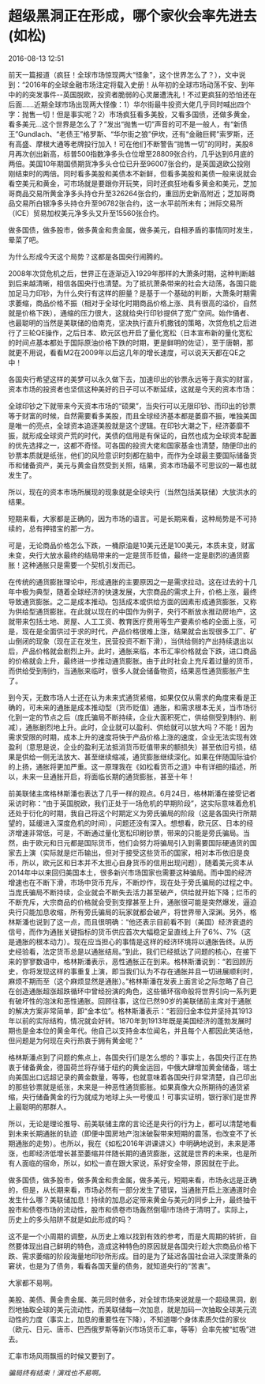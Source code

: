 # 超级黑洞正在形成，哪个家伙会率先进去(如松)

2016-08-13 12:51

前天一篇报道（疯狂！全球市场惊现两大“怪象”，这个世界怎么了？），文中说到：“2016年的全球金融市场注定将载入史册！从年初的全球市场动荡不安、到年中的的突发事件--英国脱欧，投资者脆弱的心灵屡遭洗礼！不过更疯狂的恐怕还在后面……近期全球市场出现两大怪像：1）华尔街最牛投资大佬几乎同时喊出四个字：抛售一切！但是事实呢？2）市场疯狂看多美股，又看多国债，还做多黄金，看多美元...这个世界是怎么了？”发出“抛售一切”声音的可不是一般人，有“新债王”Gundlach、“老债王”格罗斯、“华尔街之狼”伊坎，还有“金融巨鳄”索罗斯，还有高盛、摩根大通等老牌投行加入！可在他们不断警告“抛售一切”的同时，美股8月再次创出新高，标普500指数净多头仓位增至28809张合约，几乎达到6月底的两倍。美国10年期国债期货净多头仓位已升至96007张合约，是英国退欧公投刚刚结束时的两倍。同时看多美股和美债本不新鲜，但看多美股和美债一般来说就会看空美元和黄金，可市场就是要跟你开玩笑，同时还疯狂地看多黄金和美元，芝加哥商品交易所黄金净多头持仓升至326264张合约，重回历史新高附近；芝加哥商品交易所白银净多头持仓升至96782张合约，这一水平前所未有；洲际交易所（ICE）贸易加权美元净多头又升至15560张合约。

 做多国债，做多股市，做多黄金和贵金属，做多美元，自相矛盾的事情同时发生，晕菜了吧。

为什么形成今天这个局势？这都是各国央行闹腾的。

2008年次贷危机之后，世界正在逐渐迈入1929年那样的大萧条时期，这种判断越到后来越清晰，相信各国央行也清楚。为了抵抗萧条带来的社会大动荡，各国只能加足马力印钞，为什么央行有这样的胆量？是基于一个基础的判断，大萧条时期需求萎缩，商品价格不振（相对于全球化时期商品价格上涨、具有很高的溢价，自然就是价格下跌），通缩的压力很大，这就给央行印钞提供了宽广空间。始作俑者、也最聪明的当然是美联储的伯南克，坚决执行直升机撒钱的策略，次贷危机之后进行了三轮QE操作，之后日本、欧元区也开启了量化宽松（日本宣布新的量化宽松的时间点基本都处于国际原油价格下跌的时期，更是鲜明的佐证），至于唐朝，那就更不用说，看看M2在2009年以后这几年的增长速度，可以说天天都在QE之中！

各国央行希望这样的美梦可以永久做下去，加速印出的钞票永远等于真实的财富，资本市场的投资者也坚信这种美好的日子可以不断延续，这就是今天的资本市场：

全球印钞之下就带来今天资本市场的“硕果”，当央行可以无限印钞、而印出的钞票等于财富的时候，自然需要看多美股，而且全球经济基本都是萎靡不振，唯独美国是唯一的亮点，全球资本追逐美股就是这个逻辑。在印钞大潮之下，经济萎靡不振，就形成全球资产荒的时代，美债的信用是有保证的，自然也成为全球资本配置的优先选择之一，这都不奇怪。可各国的投资大佬和国家基金也清楚，随便印出的钞票本质就是纸张，他们的风险意识时刻都在脑中，而作为全球最主要国际储备货币和储备资产，美元与黄金自然受到关照，结果，资本市场最不可思议的一幕也就发生了。

所以，现在的资本市场所展现的现象就是全球央行（当然包括美联储）大放洪水的结果。

 

短期来看，大家都是正确的，因为市场的语言。可是长期来看，这种局势是不可持续的，总有押错宝的那一方。

可是，无论商品价格怎么下跌，一桶原油是10美元还是100美元，本质未变，财富未变，央行大放水最终的结局带来的一定是货币贬值，最终一定是剧烈的通货膨胀！这种通胀只是需要一个契机引发而已。

在传统的通货膨胀理论中，形成通胀的主要原因之一是需求拉动。这在过去的十几年中极为典型，随着全球经济的快速发展，大宗商品的需求上升，价格上涨，最终导致通货膨胀。之二是成本推动。包括成本或供给方面的因素形成通货膨胀，又称为供给型通货膨胀。在此就以现在的中国作为例子，央行不断放水推动房地产，这就带来包括土地、房屋、人工工资、教育医疗费用等生产要素价格的全面上涨，可是，现在是全面供过于求的时代，产品价格很难上涨，结果就会出现很多工厂、矿山倒闭的现象（现在正在发生，民营投资不断下滑），当供给侧的产出持续退出以后，产品价格就会剧烈上升。此时，通胀来临，本币汇率价格就会下跌，进口商品的价格就会上升，最终进一步推动通货膨胀。由于此时社会上充斥着过量的货币，而供给受到制约，当通胀来临时，很多人就会储备物资，结果恶性通货膨胀产生了。

到今天，无数市场人士还在认为未来式通货紧缩，如果仅仅从需求的角度来看是正确的，可未来的通胀是成本推动型（货币贬值）通胀，和需求根本无关，当市场衍化到一定的节点之后（庞氏骗局不断持续，企业大面积死亡，供给侧受到制约、削减），通胀剧烈地上升。此时，企业就可以盈利、供给就可以放大吗？不能！因为需求受限的时期，成本上升的速度将快于产品价格上涨的速度，企业无法实现有效盈利（意思是说，企业的盈利无法抵消货币贬值带来的额损失）甚至依旧亏损，结果是供给一侧无法放大、甚至继续缩减，通货膨胀继续深化。如果在伴随国际油价的上扬，通胀将更加严重。这一原理我在《如松看货币之道》中有详细的描述，所以，未来一旦通胀开启，将面临长期的通货膨胀，甚至十年！

前美联储主席格林斯潘也表达了几乎一样的观点。6月24日，格林斯潘在接受记者采访时称：“由于英国脱欧，我们正处于一场危机的早期阶段”，这实际意味着危机还处于衍化的时期，我自己将这个时期定义为旁氏骗局的阶段（这是各国央行所期望的，延缓进入深度危机的时间），问题还没有深入。想想看，欧元区、日本的经济增速非常低，可是，不断通过量化宽松印刷钞票，带来的只能是旁氏骗局。当然，由于欧元和日元都是国际货币，他们会努力将骗局引入到需要国际硬通货的国家去上演（实际就是烂币输出，但对于接受这些货币的国家，相对本币依旧是良币，所以，欧元区和日本并不太担心自身货币的信用出现问题），随着美元资本从2014年中以来回归美国本土，很多新兴市场国家也需要这种骗局。而中国的经济增速也在不断下滑，市场中货币充斥，不断炒作，现在处于旁氏骗局的过程之中。当庞氏骗局不断持续，企业就会不断失去活力甚至破产，供给就开始下降；烂币的不断充斥，大宗商品的价格就会受到支撑甚至上升，通胀很可能是突然爆发，逼迫央行只能加息收缩，所有旁氏骗局的玩家就都会破产，将世界带入深渊。另外，格林斯潘也说到了这一点，而且很明确：“他还表示目前看不到（美国）经济衰退的信号，而作为通胀关键指标的货币供应首次大幅稳定呈直线上升了6%、7%（这是通胀的根本动力）。现在应当担心的事情是这样的经济环境将以通胀告终。从历史经验看，法定货币总是以通胀结局。”到此，我们已经抵达了问题的核心，在接下来的寥寥数语中，格林斯潘表示，恶性通胀正在到来。格林斯潘说到：“若回顾历史，你将发现这样的事重复上演，即当我们认为不存在通胀并且一切进展顺利时，麻烦不期而至（这个麻烦显然是通胀）。”格林斯潘在发表上面言论之际忽略了自己在创造通胀超涨超跌循环中曾经扮演的角色，这些循环宿命般将世界引向一系列更有破坏性的泡沫和恶性通胀。回顾往事，这位已然90岁的美联储前主席对于通胀的解决方案非常简单，即“金本位”。格林斯潘表示：“若回归金本位并坚持其1913年以前的实际结构，情况就会好转。1870年到1913年既是美国经济的蓬勃发展时期也是金本位的黄金年代。他自己以支持金本位闻名，并且每个人都因此笑话他，但问题是为何现在央行热衷于拥有黄金呢？”

格林斯潘点到了问题的焦点上，各国央行们是怎么想的？事实上，各国央行正在热衷于储备黄金，德国荷兰将存储于纽约的黄金运回，中俄大肆增加黄金储备，瑞士向美国出口远超记录的黄金数量，等等，也就意味着各国央行非常清楚，自己印出的那些钞票就是纸张，未来是一种恶性通货膨胀。如果真像大众所期待的通货紧缩，央行储备黄金的行为就成为地球上头一号傻瓜！可事实证明，银行家们是世界上最聪明的那群人。

所以，无论是理论推导、前美联储主席的言论还是央行的行为上，都可以清楚地看到未来长期通胀的轨迹（即便中国房地产泡沫破裂带来短期的震荡，也改变不了长期通胀的走势）。也所以，我在《如松2016年讲课讲义》中明确地说到，未来是滞涨，也即经济低增长甚至萎缩并伴随长期的通货膨胀，这就是世界的未来，也是所有人面临的宿命，所以，如松一直在跟大家说，系好安全带，原因就在于此。 

 

做多国债，做多股市，做多黄金和贵金属，做多美元，短期来看，市场永远是正确的，但是，从长期来看，市场必然有一部分发生了错误，当通胀开启上涨通道时会发生什么哪？美联储加息！持续的加息必定带来黄金与美元的同步上升，最终抽干股市和债卷市场的流动性，股市和债卷市场轰然倒塌!市场终于清明了。实际上，历史上的多头陷阱不就是如此形成的吗？

这不是一个小周期的调整，从历史上难以找到有效的参考，而是大周期的转折，自然要体现出自己鲜明的特色，造成这种特色的原因就是各国央行趁大宗商品价格下跌、需求萎缩的阶段海量地印钞所形成。目的是为了延迟各国社会进入深度萧条的窘状，也是为了债务，看看各国天量的债务，就知道央行的“苦衷”。

大家都不易啊。

美股、美债、黄金贵金属、美元同时做多，对全球市场来说就是一个超级黑洞，剧烈地抽取全球的美元流动性，而美联储每一次加息，就是加码一次抽取全球美元流动性的力度（事实上，加息的重要性在下降），不知道哪个身体素质欠佳的家伙（欧元、日元、唐币、巴西俄罗斯等新兴市场货币汇率，等等）会率先被“虹吸”进去。

汇率市场风雨飘摇的时候又要到了。

*骗局终有结束！演戏也不易啊。*
